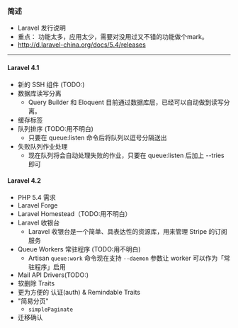 ### 简述
* Laravel 发行说明
* 重点： 功能太多，应用太少，需要对没用过又不错的功能做个mark。
* http://d.laravel-china.org/docs/5.4/releases
***


#### Laravel 4.1
* 新的 SSH 组件 (TODO:)
* 数据库读写分离
    * Query Builder 和 Eloquent 目前通过数据库层，已经可以自动做到读写分离。
* 缓存标签
* 队列排序 (TODO:用不明白)
    * 只要在 queue:listen 命令后将队列以逗号分隔送出
* 失败队列作业处理
    * 现在队列将会自动处理失败的作业，只要在 queue:listen 后加上 --tries 即可


#### Laravel 4.2
* PHP 5.4 需求
* Laravel Forge
* Laravel Homestead（TODO:用不明白）
* Laravel 收银台
    * Laravel 收银台是一个简单、具表达性的资源库，用来管理 Stripe 的订阅服务
* Queue Workers 常驻程序 (TODO:用不明白)
    * Artisan `queue:work` 命令现在支持 `--daemon` 参数让 worker 可以作为「常驻程序」启用
* Mail API Drivers(TODO:)
* 软删除 Traits
* 更为方便的 认证(auth) & Remindable Traits
* "简易分页"
    * `simplePaginate`
* 迁移确认
